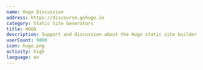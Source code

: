 ```yaml
---
name: Hugo Discussion
address: https://discourse.gohugo.io
category: Static Site Generators
title: HUGO
description: Support and discussion about the Hugo static site builder.
userCount: 9800
icon: hugo.png
activity: high
language: en
---
```

